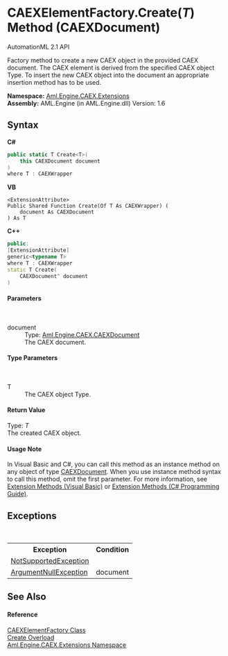 # CAEXElementFactory.Create(*T*) Method (CAEXDocument)
AutomationML 2.1 API 

Factory method to create a new CAEX object in the provided CAEX document. The CAEX element is derived from the specified CAEX object Type. To insert the new CAEX object into the document an appropriate insertion method has to be used.

**Namespace:**&nbsp;<a href="N_Aml_Engine_CAEX_Extensions">Aml.Engine.CAEX.Extensions</a><br />**Assembly:**&nbsp;AML.Engine (in AML.Engine.dll) Version: 1.6

## Syntax

**C#**<br />
``` C#
public static T Create<T>(
	this CAEXDocument document
)
where T : CAEXWrapper

```

**VB**<br />
``` VB
<ExtensionAttribute>
Public Shared Function Create(Of T As CAEXWrapper) ( 
	document As CAEXDocument
) As T
```

**C++**<br />
``` C++
public:
[ExtensionAttribute]
generic<typename T>
where T : CAEXWrapper
static T Create(
	CAEXDocument^ document
)
```


#### Parameters
&nbsp;<dl><dt>document</dt><dd>Type: <a href="T_Aml_Engine_CAEX_CAEXDocument">Aml.Engine.CAEX.CAEXDocument</a><br />The CAEX document.</dd></dl>

#### Type Parameters
&nbsp;<dl><dt>T</dt><dd>The CAEX object Type.</dd></dl>

#### Return Value
Type: *T*<br />The created CAEX object.

#### Usage Note
In Visual Basic and C#, you can call this method as an instance method on any object of type <a href="T_Aml_Engine_CAEX_CAEXDocument">CAEXDocument</a>. When you use instance method syntax to call this method, omit the first parameter. For more information, see <a href="https://docs.microsoft.com/dotnet/visual-basic/programming-guide/language-features/procedures/extension-methods" target="_blank" rel="noopener noreferrer">Extension Methods (Visual Basic)</a> or <a href="https://docs.microsoft.com/dotnet/csharp/programming-guide/classes-and-structs/extension-methods" target="_blank" rel="noopener noreferrer">Extension Methods (C# Programming Guide)</a>.

## Exceptions
&nbsp;<table><tr><th>Exception</th><th>Condition</th></tr><tr><td><a href="https://docs.microsoft.com/dotnet/api/system.notsupportedexception" target="_parent" rel="noopener noreferrer">NotSupportedException</a></td><td /></tr><tr><td><a href="https://docs.microsoft.com/dotnet/api/system.argumentnullexception" target="_parent" rel="noopener noreferrer">ArgumentNullException</a></td><td>document</td></tr></table>

## See Also


#### Reference
<a href="T_Aml_Engine_CAEX_Extensions_CAEXElementFactory">CAEXElementFactory Class</a><br /><a href="Overload_Aml_Engine_CAEX_Extensions_CAEXElementFactory_Create">Create Overload</a><br /><a href="N_Aml_Engine_CAEX_Extensions">Aml.Engine.CAEX.Extensions Namespace</a><br />